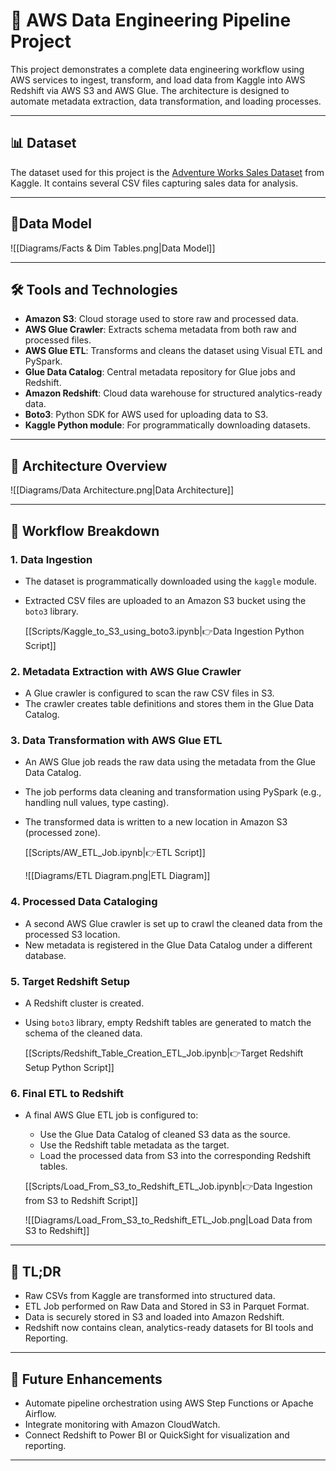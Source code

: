 # 🧱 AWS Data Engineering Pipeline Project

This project demonstrates a complete data engineering workflow using AWS services to ingest, transform, and load data from Kaggle into AWS Redshift via AWS S3 and AWS Glue. The architecture is designed to automate metadata extraction, data transformation, and loading processes.

---

## 📊 Dataset

The dataset used for this project is the [Adventure Works Sales Dataset](https://www.kaggle.com/datasets/ukveteran/adventure-works) from Kaggle. It contains several CSV files capturing sales data for analysis.

---

## 📝Data Model 

![[Diagrams/Facts & Dim Tables.png|Data Model]]

---


## 🛠️ Tools and Technologies

- **Amazon S3**: Cloud storage used to store raw and processed data.
- **AWS Glue Crawler**: Extracts schema metadata from both raw and processed files.
- **AWS Glue ETL**: Transforms and cleans the dataset using Visual ETL and  PySpark.
- **Glue Data Catalog**: Central metadata repository for Glue jobs and Redshift.
- **Amazon Redshift**: Cloud data warehouse for structured analytics-ready data.
- **Boto3**: Python SDK for AWS used for uploading data to S3.
- **Kaggle Python module**: For programmatically downloading datasets.

---

## 🧩 Architecture Overview

![[Diagrams/Data Architecture.png|Data Architecture]]

---

## 🔄 Workflow Breakdown

### 1. Data Ingestion

- The dataset is programmatically downloaded using the `kaggle` module.
- Extracted CSV files are uploaded to an Amazon S3 bucket using the `boto3` library.

  [[Scripts/Kaggle_to_S3_using_boto3.ipynb|👉Data Ingestion Python Script]]

### 2. Metadata Extraction with AWS Glue Crawler

- A Glue crawler is configured to scan the raw CSV files in S3.
- The crawler creates table definitions and stores them in the Glue Data Catalog.

### 3. Data Transformation with AWS Glue ETL

- An AWS Glue job reads the raw data using the metadata from the Glue Data Catalog.
- The job performs data cleaning and transformation using PySpark (e.g., handling null values, type casting).
- The transformed data is written to a new location in Amazon S3 (processed zone).

  [[Scripts/AW_ETL_Job.ipynb|👉ETL Script]]

  ![[Diagrams/ETL Diagram.png|ETL Diagram]]

### 4. Processed Data Cataloging

- A second AWS Glue crawler is set up to crawl the cleaned data from the processed S3 location.
- New metadata is registered in the Glue Data Catalog under a different database.

### 5. Target Redshift Setup

- A Redshift cluster is created.
- Using `boto3` library, empty Redshift tables are generated to match the schema of the cleaned data.

  [[Scripts/Redshift_Table_Creation_ETL_Job.ipynb|👉Target Redshift Setup Python Script]]

### 6. Final ETL to Redshift

- A final AWS Glue ETL job is configured to:
  - Use the Glue Data Catalog of cleaned S3 data as the source.
  - Use the Redshift table metadata as the target.
  - Load the processed data from S3 into the corresponding Redshift tables.

  [[Scripts/Load_From_S3_to_Redshift_ETL_Job.ipynb|👉Data Ingestion from S3 to Redshift Script]]

  ![[Diagrams/Load_From_S3_to_Redshift_ETL_Job.png|Load Data from S3 to Redshift]]

---

## 🎯 TL;DR

- Raw CSVs from Kaggle are transformed into structured data.
- ETL Job performed on Raw Data and Stored in S3 in Parquet Format.
- Data is securely stored in S3 and loaded into Amazon Redshift.
- Redshift now contains clean, analytics-ready datasets for BI tools and Reporting.

---

## 🚀 Future Enhancements

- Automate pipeline orchestration using AWS Step Functions or Apache Airflow.
- Integrate monitoring with Amazon CloudWatch.
- Connect Redshift to Power BI or QuickSight for visualization and reporting.

---
